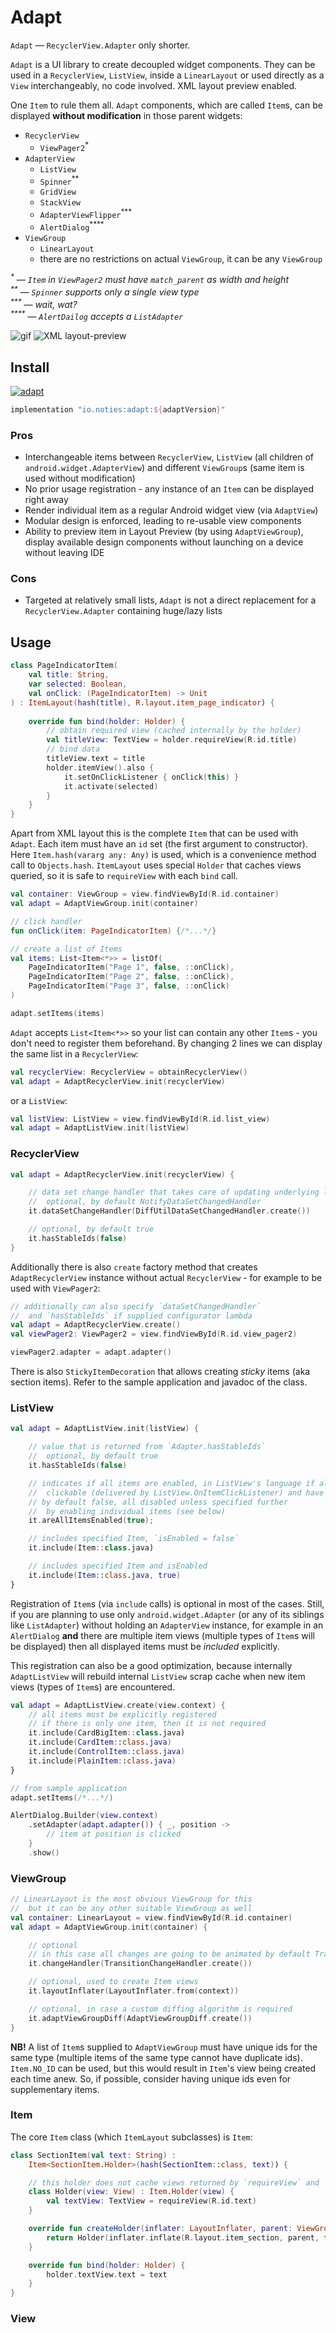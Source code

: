 # Adapt

`Adapt` &mdash; `RecyclerView.Adapter` only shorter.

`Adapt` is a UI library to create decoupled widget components. They can be
  used in a `RecyclerView`, `ListView`, inside a `LinearLayout` or used directly as a `View` interchangeably, 
  no code involved. XML layout preview enabled.

One `Item` to rule them all. `Adapt` components, which are called `Item`s, 
can be displayed **without modification** in those parent widgets: 
 
* `RecyclerView`
  * `ViewPager2`<sup>*</sup>
* `AdapterView`
  * `ListView`
  * `Spinner`<sup>**</sup>
  * `GridView`
  * `StackView`
  * `AdapterViewFlipper`<sup>***</sup>
  * `AlertDialog`<sup>****</sup>
* `ViewGroup`
  * `LinearLayout`
  * there are no restrictions on actual `ViewGroup`, it can be any `ViewGroup`


<em><sup>\*</sup> &mdash; `Item` in `ViewPager2` must have `match_parent` as width and height</em><br />
<em><sup>\*\*</sup> &mdash; `Spinner` supports only a single view type</em><br />
<em><sup>\*\*\*</sup> &mdash; wait, wat?</em><br />
<em><sup>\*\*\*\*</sup> &mdash; `AlertDailog` accepts a `ListAdapter`</em><br />


![gif](./art/preview.gif)
![XML layout-preview](./art/layout_preview.png)


## Install

[![adapt](https://img.shields.io/maven-central/v/io.noties/adapt.svg?label=adapt)](http://search.maven.org/#search|ga|1|g%3A%22io.noties%22%20AND%20a%3A%22adapt%22)

```gradle
implementation "io.noties:adapt:${adaptVersion}"
```

### Pros
* Interchangeable items between `RecyclerView`, `ListView` (all children of `android.widget.AdapterView`) 
  and different `ViewGroup`s (same item is used without modification)
* No prior usage registration - any instance of an `Item` can be displayed right away
* Render individual item as a regular Android widget view (via `AdaptView`)
* Modular design is enforced, leading to re-usable view components
* Ability to preview item in Layout Preview (by using `AdaptViewGroup`), display 
  available design components without launching on a device without leaving IDE

### Cons
* Targeted at relatively small lists, `Adapt` is not a direct replacement 
  for a `RecyclerView.Adapter` containing huge/lazy lists

## Usage

```kotlin
class PageIndicatorItem(
    val title: String,
    var selected: Boolean,
    val onClick: (PageIndicatorItem) -> Unit
) : ItemLayout(hash(title), R.layout.item_page_indicator) {
    
    override fun bind(holder: Holder) {
        // obtain required view (cached internally by the holder)
        val titleView: TextView = holder.requireView(R.id.title)
        // bind data
        titleView.text = title
        holder.itemView().also {
            it.setOnClickListener { onClick(this) }
            it.activate(selected)
        }
    }
}
```

Apart from XML layout this is the complete `Item` that can be used with `Adapt`. Each item
must have an `id` set (the first argument to constructor). Here `Item.hash(vararg any: Any)` is used,
which is a convenience method call to `Objects.hash`. `ItemLayout` uses special `Holder` that
caches views queried, so it is safe to `requireView` with each `bind` call.

```kotlin
val container: ViewGroup = view.findViewById(R.id.container)
val adapt = AdaptViewGroup.init(container)

// click handler
fun onClick(item: PageIndicatorItem) {/*...*/}

// create a list of Items
val items: List<Item<*>> = listOf(
    PageIndicatorItem("Page 1", false, ::onClick),
    PageIndicatorItem("Page 2", false, ::onClick),
    PageIndicatorItem("Page 3", false, ::onClick)
)

adapt.setItems(items)
```

`Adapt` accepts `List<Item<*>>` so your list can contain any other `Item`s - you don't need
to register them beforehand. By changing 2 lines we can display the same list in a `RecyclerView`:

```kotlin
val recyclerView: RecyclerView = obtainRecyclerView()
val adapt = AdaptRecyclerView.init(recyclerView)
```

or a `ListView`:

```kotlin
val listView: ListView = view.findViewById(R.id.list_view)
val adapt = AdaptListView.init(listView)
```

### RecyclerView

```kotlin
val adapt = AdaptRecyclerView.init(recyclerView) {

    // data set change handler that takes care of updating underlying list of items
    //  optional, by default NotifyDataSetChangedHandler
    it.dataSetChangeHandler(DiffUtilDataSetChangedHandler.create())

    // optional, by default true
    it.hasStableIds(false)
}
```

Additionally there is also `create` factory method that creates `AdaptRecyclerView` instance
without actual `RecyclerView` - for example to be used with `ViewPager2`:

```kotlin
// additionally can also specify `dataSetChangedHandler` 
//  and `hasStableIds` if supplied configurator lambda
val adapt = AdaptRecyclerView.create()
val viewPager2: ViewPager2 = view.findViewById(R.id.view_pager2)

viewPager2.adapter = adapt.adapter()
```

There is also `StickyItemDecoration` that allows creating _sticky_ items (aka section items).
Refer to the sample application and javadoc of the class.

### ListView

```kotlin
val adapt = AdaptListView.init(listView) {

    // value that is returned from `Adapter.hasStableIds`
    //  optional, by default true
    it.hasStableIds(false)

    // indicates if all items are enabled, in ListView's language if all items should be 
    //  clickable (delivered by ListView.OnItemClickListener) and have a divider after them
    // by default false, all disabled unless specified further 
    //  by enabling individual items (see below)
    it.areAllItemsEnabled(true);

    // includes specified Item, `isEnabled = false`
    it.include(Item::class.java)

    // includes specified Item and isEnabled
    it.include(Item::class.java, true)
}
```

Registration of `Item`s (via `include` calls) is optional in most of the cases. Still, if you are planning to use
only `android.widget.Adapter` (or any of its siblings like `ListAdapter`) without holding an `AdapterView` instance,
for example in an `AlertDialog` **and** there are multiple item views (multiple types of `Item`s
will be displayed) then all displayed items must be _included_ explicitly.

This registration can also be a good optimization, because internally `AdaptListView` will
rebuild internal `ListView` scrap cache when new item views (types of `Item`s) are encountered.

```kotlin
val adapt = AdaptListView.create(view.context) {
    // all items must be explicitly registered
    // if there is only one item, then it is not required
    it.include(CardBigItem::class.java)
    it.include(CardItem::class.java)
    it.include(ControlItem::class.java)
    it.include(PlainItem::class.java)
}

// from sample application
adapt.setItems(/*...*/)

AlertDialog.Builder(view.context)
    .setAdapter(adapt.adapter()) { _, position ->
        // item at position is clicked
    }
    .show()
```

### ViewGroup

```kotlin
// LinearLayout is the most obvious ViewGroup for this
//  but it can be any other suitable ViewGroup as well
val container: LinearLayout = view.findViewById(R.id.container)
val adapt = AdaptViewGroup.init(container) {

    // optional
    // in this case all changes are going to be animated by default Transition
    it.changeHandler(TransitionChangeHandler.create())

    // optional, used to create Item views
    it.layoutInflater(LayoutInflater.from(context))

    // optional, in case a custom diffing algorithm is required
    it.adaptViewGroupDiff(AdaptViewGroupDiff.create())
}
```

**NB!** A list of `Item`s supplied to `AdaptViewGroup` must have unique ids for the same 
type (multiple items of the same type cannot have duplicate ids). `Item.NO_ID` can be used, but this would
result in `Item`'s view being created each time anew. So, if possible, consider having unique ids even
for supplementary items.

### Item

The core `Item` class (which `ItemLayout` subclasses) is `Item`:

```kotlin
class SectionItem(val text: String) :
    Item<SectionItem.Holder>(hash(SectionItem::class, text)) {

    // this holder does not cache views returned by `requireView` and `findView` 
    class Holder(view: View) : Item.Holder(view) {
        val textView: TextView = requireView(R.id.text)
    }

    override fun createHolder(inflater: LayoutInflater, parent: ViewGroup): Holder {
        return Holder(inflater.inflate(R.layout.item_section, parent, false))
    }

    override fun bind(holder: Holder) {
        holder.textView.text = text
    }
}
```

### View

```kotlin
```